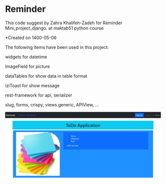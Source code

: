 # Reminder
This code suggest by Zahra Khalifeh-Zadeh for Reminder Mini_project_django. at maktab51 python course

*Created on 1400-05-06

The following items have been used in this project:

widgets for datetime

ImageField for picture

dataTables for show data in table format

iziToast for show message

rest-framework for api, serializer

slug, forms, crispy, views.generic, APIView, ...

![todo app home page](medias/TODO.JPG "Title Text")